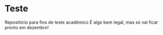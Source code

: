# Teste
Repositório para fins de teste acadêmico
É algo bem legal, mas só vai ficar pronto em dezembro!